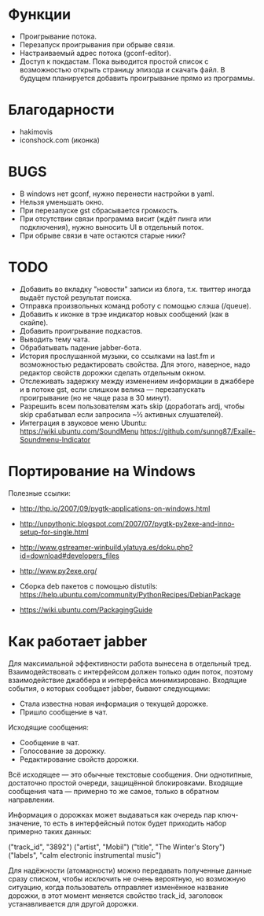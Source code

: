 Функции
=======

- Проигрывание потока.
- Перезапуск проигрывания при обрыве связи.
- Настраиваемый адрес потока (gconf-editor).
- Доступ к покдастам.  Пока выводится простой список с возможностью открыть
  страницу эпизода и скачать файл.  В будущем планируется добавить проигрывание
  прямо из программы.


Благодарности
=============

- hakimovis
- iconshock.com (иконка)


BUGS
====

- В windows нет gconf, нужно перенести настройки в yaml.
- Нельзя уменьшать окно.
- При перезапуске gst сбрасывается громкость.
- При отсутствии связи программа висит (ждёт пинга или подключения), нужно
  выносить UI в отдельный поток.
- При обрыве связи в чате остаются старые ники?


TODO
====

- Добавить во вкладку "новости" записи из блога, т.к. твиттер иногда выдаёт
  пустой результат поиска.
- Отправка произвольных команд роботу с помощью слэша (/queue).
- Добавить к иконке в трэе индикатор новых сообщений (как в скайпе).
- Добавить проигрывание подкастов.
- Выводить тему чата.
- Обрабатывать падение jabber-бота.
- История прослушанной музыки, со ссылками на last.fm и возможностью
  редактировать свойства.  Для этого, наверное, надо редактор свойств дорожки
  сделать отдельным окном.
- Отслеживать задержку между изменением информации в джаббере и в потоке gst,
  если слишком велика — перезапускать проигрывание (но не чаще раза в 30 минут).
- Разрешить всем пользователям жать skip (доработать ardj, чтобы skip срабатывал
  если запросила ~½ активных слушателей).
- Интеграция в звуковое меню Ubuntu:
  https://wiki.ubuntu.com/SoundMenu
  https://github.com/sunng87/Exaile-Soundmenu-Indicator


Портирование на Windows
=======================

Полезные ссылки:

- http://thp.io/2007/09/pygtk-applications-on-windows.html
- http://unpythonic.blogspot.com/2007/07/pygtk-py2exe-and-inno-setup-for-single.html
- http://www.gstreamer-winbuild.ylatuya.es/doku.php?id=download#developers_files
- http://www.py2exe.org/

- Сборка deb пакетов с помощью distutils:
  https://help.ubuntu.com/community/PythonRecipes/DebianPackage
- https://wiki.ubuntu.com/PackagingGuide


Как работает jabber
===================

Для максимальной эффективности работа вынесена в отдельный тред.
Взаимодействовать с интерфейсом должен только один поток, поэтому
взаимодействие джаббера и интерфейса минимизировано.  Входящие события, о
которых сообщает jabber, бывают следующими:

- Стала известна новая информация о текущей дорожке.
- Пришло сообщение в чат.

Исходящие сообщения:

- Сообщение в чат.
- Голосование за дорожку.
- Редактирование свойств дорожки.

Всё исходящее — это обычные текстовые сообщения.  Они однотипные, достаточно
простой очереди, защищённой блокировками.  Входящие сообщения чата — примерно
то же самое, только в обратном направлении.

Информация о дорожках может выдаваться как очередь пар ключ-значение, то есть в
интерфейсный поток будет приходить набор примерно таких данных:

  ("track_id", "3892")
  ("artist", "Mobil")
  ("title", "The Winter's Story")
  ("labels", "calm electronic instrumental music")

Для надёжности (атомарности) можно передавать полученные данные сразу списком,
чтобы исключить не очень вероятную, но возможную ситуацию, когда пользователь
отправляет изменённое название дорожки, в этот момент меняется свойство
track_id, заголовок устанавливается для другой дорожки.
